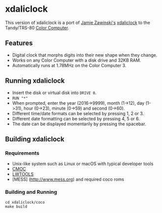 # xdaliclock
This version of xdaliclock is a port of [Jamie Zawinski's](https://www.jwz.org/) [xdaliclock](https://www.jwz.org/xdaliclock/) to the Tandy/TRS-80 [Color Computer](https://en.wikipedia.org/wiki/TRS-80_Color_Computer).

## Features
* Digital clock that morphs digits into their new shape when they change.
* Works on any Color Computer with a disk drive and 32KB RAM.
* Automatically runs at 1.78MHz on the Color Computer 3.

## Running xdaliclock
* Insert the disk or virtual disk into `DRIVE 0`.
* `RUN "*"`
* When prompted, enter the year (2016->9999), month (1->12), day (1->31), hour (0->23), minute (0->59) and second (0->60).
* Different time/date formats can be selected by pressing 1, 2 or 3.
* Different date formatting can be selected by pressing 4, 5 or 6.
* The date can be displayed momentarily by pressing the spacebar.

## Building xdaliclock
### Requirements
* Unix-like system such as Linux or macOS with typical developer tools
* [CMOC](http://perso.b2b2c.ca/~sarrazip/dev/cmoc.html)
* [LWTOOLS](http://lwtools.projects.l-w.ca)
* [MESS] (http://www.mess.org) and required coco roms

### Building and Running
```
cd xdaliclock/coco
make build
```
